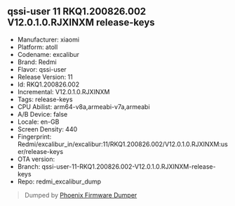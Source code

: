 ## qssi-user 11 RKQ1.200826.002 V12.0.1.0.RJXINXM release-keys
- Manufacturer: xiaomi
- Platform: atoll
- Codename: excalibur
- Brand: Redmi
- Flavor: qssi-user
- Release Version: 11
- Id: RKQ1.200826.002
- Incremental: V12.0.1.0.RJXINXM
- Tags: release-keys
- CPU Abilist: arm64-v8a,armeabi-v7a,armeabi
- A/B Device: false
- Locale: en-GB
- Screen Density: 440
- Fingerprint: Redmi/excalibur_in/excalibur:11/RKQ1.200826.002/V12.0.1.0.RJXINXM:user/release-keys
- OTA version: 
- Branch: qssi-user-11-RKQ1.200826.002-V12.0.1.0.RJXINXM-release-keys
- Repo: redmi_excalibur_dump


>Dumped by [Phoenix Firmware Dumper](https://github.com/DroidDumps/phoenix_firmware_dumper)
